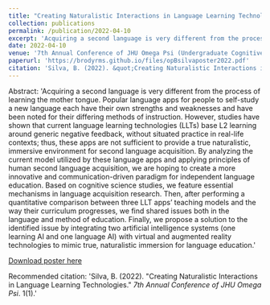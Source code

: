 ```yaml
---
title: "Creating Naturalistic Interactions in Language Learning Technologies"
collection: publications
permalink: /publication/2022-04-10
excerpt: 'Acquiring a second language is very different from the process of learning the mother tongue. Popular language apps for people to self-study a new language each have their own strengths and weaknesses and have been noted for their differing methods of instruction. However, studies have shown that current language learning technologies (LLTs) base L2 learning around generic negative feedback, without situated practice in real-life contexts; thus, these apps are not sufficient to provide a true naturalistic, immersive environment for second language acquisition. By analyzing the current model utilized by these language apps and applying principles of human second language acquisition, we are hoping to create a more innovative and communication-driven paradigm for independent language education. Based on cognitive science studies, we feature essential mechanisms in language acquisition research. Then, after performing a quantitative comparison between three LLT apps’ teaching models and the way their curriculum progresses, we find shared issues both in the language and method of education. Finally, we propose a solution to the identified issue by integrating two artificial intelligence systems (one learning AI and one language AI) with virtual and augmented reality technologies to mimic true, naturalistic immersion for language education.'
date: 2022-04-10
venue: '7th Annual Conference of JHU Omega Psi (Undergraduate Cognitive Science Society)'
paperurl: 'https://brodyrms.github.io/files/opBsilvaposter2022.pdf'
citation: 'Silva, B. (2022). &quot;Creating Naturalistic Interactions in Language Learning Technologies.&quot; <i>7th Annual Conference of JHU Omega Psi</i>. 1(1).'
---
```

Abstract: 'Acquiring a second language is very different from the process of learning the mother tongue. Popular language apps for people to self-study a new language each have their own strengths and weaknesses and have been noted for their differing methods of instruction. However, studies have shown that current language learning technologies (LLTs) base L2 learning around generic negative feedback, without situated practice in real-life contexts; thus, these apps are not sufficient to provide a true naturalistic, immersive environment for second language acquisition. By analyzing the current model utilized by these language apps and applying principles of human second language acquisition, we are hoping to create a more innovative and communication-driven paradigm for independent language education. Based on cognitive science studies, we feature essential mechanisms in language acquisition research. Then, after performing a quantitative comparison between three LLT apps’ teaching models and the way their curriculum progresses, we find shared issues both in the language and method of education. Finally, we propose a solution to the identified issue by integrating two artificial intelligence systems (one learning AI and one language AI) with virtual and augmented reality technologies to mimic true, naturalistic immersion for language education.'

[Download poster here](https://brodyrms.github.io/files/opBsilvaposter2022.pdf)

Recommended citation: 'Silva, B. (2022). &quot;Creating Naturalistic Interactions in Language Learning Technologies.&quot; <i>7th Annual Conference of JHU Omega Psi</i>. 1(1).'
